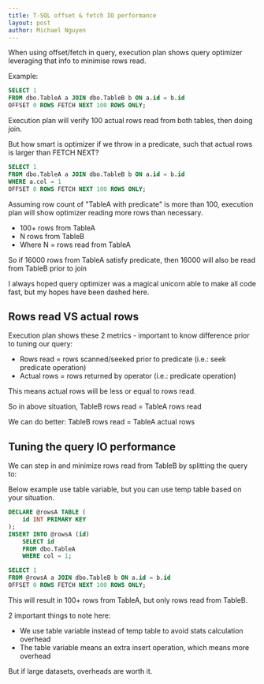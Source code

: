 ```yaml
---
title: T-SQL offset & fetch IO performance
layout: post
author: Michael Nguyen
---
```

When using offset/fetch in query, execution plan shows query optimizer leveraging that info to minimise rows read.

Example:

```sql
SELECT 1
FROM dbo.TableA a JOIN dbo.TableB b ON a.id = b.id
OFFSET 0 ROWS FETCH NEXT 100 ROWS ONLY;
```

Execution plan will verify 100 actual rows read from both tables, then doing join.

But how smart is optimizer if we throw in a predicate, such that actual rows is larger than FETCH NEXT?

```sql
SELECT 1
FROM dbo.TableA a JOIN dbo.TableB b ON a.id = b.id
WHERE a.col = 1
OFFSET 0 ROWS FETCH NEXT 100 ROWS ONLY;
```

Assuming row count of "TableA with predicate" is more than 100, execution plan will show optimizer reading more rows than necessary.

* 100+ rows from TableA
* N rows from TableB
* Where N = rows read from TableA

So if 16000 rows from TableA satisfy predicate, then 16000 will also be read from TableB prior to join

I always hoped query optimizer was a magical unicorn able to make all code fast, but my hopes have been dashed here.

## Rows read VS actual rows
Execution plan shows these 2 metrics - important to know difference prior to tuning our query:

* Rows read = rows scanned/seeked prior to predicate (i.e.: seek predicate operation)
* Actual rows = rows returned by operator (i.e.: predicate operation)

This means actual rows will be less or equal to rows read.

So in above situation, TableB rows read = TableA rows read

We can do better: TableB rows read = TableA actual rows

## Tuning the query IO performance
We can step in and minimize rows read from TableB by splitting the query to:

Below example use table variable, but you can use temp table based on your situation.

```sql
DECLARE @rowsA TABLE (
	id INT PRIMARY KEY
);
INSERT INTO @rowsA (id)
	SELECT id
	FROM dbo.TableA
	WHERE col = 1;

SELECT 1
FROM @rowsA a JOIN dbo.TableB b ON a.id = b.id
OFFSET 0 ROWS FETCH NEXT 100 ROWS ONLY;
```

This will result in 100+ rows from TableA, but only <actual rows read from tableA> rows read from TableB.

2 important things to note here:

* We use table variable instead of temp table to avoid stats calculation overhead
* The table variable means an extra insert operation, which means more overhead

But if large datasets, overheads are worth it.
